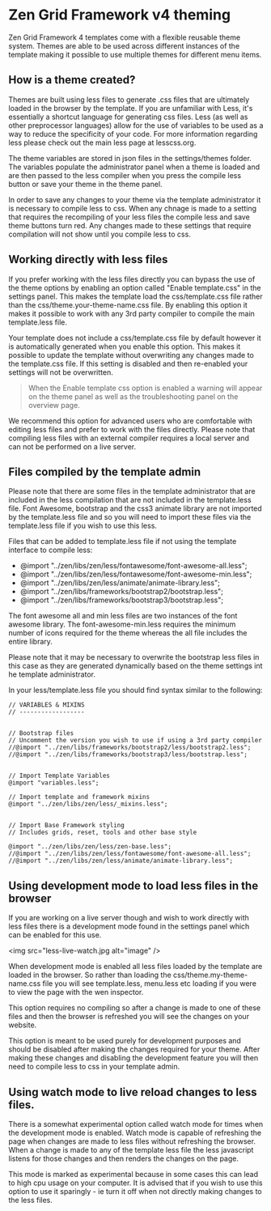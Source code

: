 Zen Grid Framework v4 theming
======
 
Zen Grid Framework 4 templates come with a flexible reusable theme system. Themes are able to be used across different instances of the template making it possible to use multiple themes for different menu items.

How is a theme created?
-----
Themes are built using less files to generate .css files that are ultimately loaded in the browser by the template. If you are unfamiliar with Less, it's essentially a shortcut language for generating css files. Less (as well as other preprocessor languages) allow for the use of variables to be used as a way to reduce the specificity of your code. For more information regarding less please check out the main less page at lesscss.org.

The theme variables are stored in json files in the settings/themes folder. The variables populate the administrator panel when a theme is loaded and are then passed to the less compiler when you press the compile less button or save your theme in the theme panel.

In order to save any changes to your theme via the template administrator it is necessary to compile less to css. When any chnage is made to a setting that requires the recompiling of your less files the compile less and save theme buttons turn red. Any changes made to these settings that require compilation will not show until you compile less to css.

Working directly with less files
----

If you prefer working with the less files directly you can bypass the use of the theme options by enabling an option called "Enable template.css" in the settings panel. This makes the template load the css/template.css file rather than the css/theme.your-theme-name.css file. By enabling this option it makes it possible to work with any 3rd party compiler to compile the main template.less file.

Your template does not include a css/template.css file by default however it is automatically generated when you enable this option. This makes it possible to update the template without overwriting any changes made to the template.css file. If this setting is disabled and then re-enabled your settings will not be overwritten.

> When the Enable template css option is enabled a warning will appear on the theme panel as well as the troubleshooting panel on the overview page. 

We recommend this option for advanced users who are comfortable with editing less files and prefer to work with the files directly. Please note that compiling less files with an external compiler requires a local server and can not be performed on a live server.

Files compiled by the template admin
----

Please note that there are some files in the template administrator that are included in the less compilation that are not included in the template.less file. Font Awesome, bootstrap and the css3 animate library are not imported by the template.less file and so you will need to import these files via the template.less file if you wish to use this less.

Files that can be added to template.less file if not using the template interface to compile less:

- @import "../zen/libs/zen/less/fontawesome/font-awesome-all.less";
- @import "../zen/libs/zen/less/fontawesome/font-awesome-min.less";
- @import "../zen/libs/zen/less/animate/animate-library.less";
- @import "../zen/libs/frameworks/bootstrap2/bootstrap.less";
- @import "../zen/libs/frameworks/bootstrap3/bootstrap.less";
	
The font awesome all and min less files are two instances of the font awesome library. The font-awesome-min.less requires the minimum number of icons required for the theme whereas the all file includes the entire library.

Please note that it may be necessary to overwrite the bootstrap less files in this case as they are generated dynamically based on the theme settings int he template administrator.

In your less/template.less file you should find syntax similar to the following:

	// VARIABLES & MIXINS
	// ------------------


	// Bootstrap files
	// Uncomment the version you wish to use if using a 3rd party compiler
	//@import "../zen/libs/frameworks/bootstrap2/less/bootstrap2.less";	
	//@import "../zen/libs/frameworks/bootstrap3/less/bootstrap.less";


	// Import Template Variables
	@import "variables.less";

	// Import template and framework mixins
	@import "../zen/libs/zen/less/_mixins.less";


	// Import Base Framework styling
	// Includes grids, reset, tools and other base style

	@import "../zen/libs/zen/less/zen-base.less";
	//@import "../zen/libs/zen/less/fontawesome/font-awesome-all.less";
	//@import "../zen/libs/zen/less/animate/animate-library.less";



Using development mode to load less files in the browser
----

If you are working on a live server though and wish to work directly with less files there is a development mode found in the settings panel which can be enabled for this use.

<img src="less-live-watch.jpg alt="image" />


When development mode is enabled all less files loaded by the template are loaded in the browser. So rather than loading the css/theme.my-theme-name.css file you will see template.less, menu.less etc loading if you were to view the page with the wen inspector.

This option requires no compiling so after a change is made to one of these files and then the browser is refreshed you will see the changes on your website.

This option is meant to be used purely for development purposes and should be disabled after making the changes required for your theme. After making these changes and disabling the development feature you will then need to compile less to css in your template admin.

Using watch mode to live reload changes to less files.
----
There is a somewhat experimental option called watch mode for times when the development mode is enabled. Watch mode is capable of refreshing the page when changes are made to less files without refreshing the browser. When a change is made to any of the template less file the less javascript listens for those changes and then renders the changes on the page.

This mode is marked as experimental because in some cases this can lead to high cpu usage on your computer. It is advised that if you wish to use this option to use it sparingly - ie turn it off when not directly making changes to the less files.

